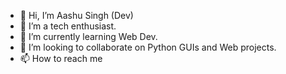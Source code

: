 - 👋 Hi, I’m Aashu Singh (Dev)
- 👀 I’m a tech enthusiast.
- 🌱 I’m currently learning Web Dev.
- 💞️ I’m looking to collaborate on Python GUIs and Web projects.
- 📫 How to reach me

<!---
Dev7083/Dev7083 is a ✨ special ✨ repository because its `README.md` (this file) appears on your GitHub profile.
You can click the Preview link to take a look at your changes.
--->
